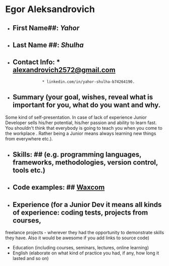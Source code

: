 # Egor Aleksandrovich # 

* ## First Name##: *Yahor*
* ## Last Name ##: *Shulha*
* ## Contact Info: * alexandrovich2572@gmail.com  
                   * linkedin.com/in/yahor-shulha-b74264190.
* ## Summary (your goal, wishes, reveal what is important for you, what do you want and why.
Some kind of self-presentation. In case of lack of experience  Junior Developer sells his/her potential, his/her passion and ability to learn fast. You shouldn't think that everybody is going to teach you when you come to the workplace . Rather being a Junior means always
learning new things from everywhere etc.).
* ## Skills: ##  (e.g. programming languages, frameworks, methodologies, version control, tools etc.)
* ## Code examples: ##  [Waxcom](https://egor-alexandrovich.github.io/ "Необязательная подсказка")
* ## Experience (for a Junior Dev it means all kinds of experience: coding tests, projects from courses,
freelance projects - wherever they had the opportunity to demonstrate skills they have.
Also it would be awesome if you add links to source code)
* Education (including courses, seminars, lectures, online learning)
* English (elaborate on what kind of practice you had, if any, how long it lasted and so on)
